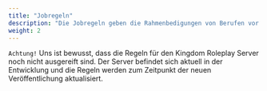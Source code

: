 ```yaml
---
title: "Jobregeln"
description: "Die Jobregeln geben die Rahmenbedigungen von Berufen vor."
weight: 2
---
```


`Achtung!` Uns ist bewusst, dass die Regeln für den Kingdom Roleplay Server noch nicht ausgereift sind. Der Server befindet sich aktuell in der Entwicklung und die Regeln werden zum Zeitpunkt der neuen Veröffentlichung aktualisiert.